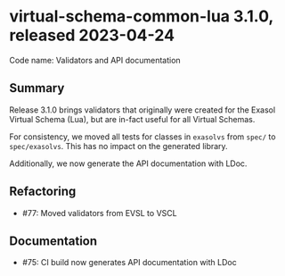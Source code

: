 # virtual-schema-common-lua 3.1.0, released 2023-04-24
 
Code name: Validators and API documentation
 
## Summary

Release 3.1.0 brings validators that originally were created for the Exasol Virtual Schema (Lua), but are in-fact useful for all Virtual Schemas.

For consistency, we moved all tests for classes in `exasolvs` from `spec/` to `spec/exasolvs`. This has no impact on the generated library.

Additionally, we now generate the API documentation with LDoc.

## Refactoring

* #77: Moved validators from EVSL to VSCL

## Documentation

* #75: CI build now generates API documentation with LDoc 
